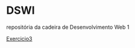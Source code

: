 # DSWI

repositória da cadeira de Desenvolvimento Web 1

<a href="https://matheusfmb.github.io/DSWI/" target="_blank">Exercicio3</a>
